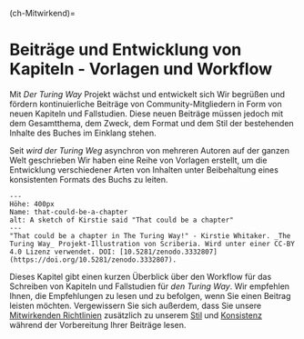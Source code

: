 (ch-Mitwirkend)=
# Beiträge und Entwicklung von Kapiteln - Vorlagen und Workflow

Mit _Der Turing Way_ Projekt wächst und entwickelt sich Wir begrüßen und fördern kontinuierliche Beiträge von Community-Mitgliedern in Form von neuen Kapiteln und Fallstudien. Diese neuen Beiträge müssen jedoch mit dem Gesamtthema, dem Zweck, dem Format und dem Stil der bestehenden Inhalte des Buches im Einklang stehen.

Seit _wird der Turing Weg_ asynchron von mehreren Autoren auf der ganzen Welt geschrieben Wir haben eine Reihe von Vorlagen erstellt, um die Entwicklung verschiedener Arten von Inhalten unter Beibehaltung eines konsistenten Formats des Buchs zu leiten.

```{figure} ../figures/that-could-be-a-chapter.jpg
---
Höhe: 400px
Name: that-could-be-a-chapter
alt: A sketch of Kirstie said "That could be a chapter"
---
"That could be a chapter in The Turing Way!" - Kirstie Whitaker. _The Turing Way_ Projekt-Illustration von Scriberia. Wird unter einer CC-BY 4.0 Lizenz verwendet. DOI: [10.5281/zenodo.3332807](https://doi.org/10.5281/zenodo.3332807).
```

Dieses Kapitel gibt einen kurzen Überblick über den Workflow für das Schreiben von Kapiteln und Fallstudien für _den Turing Way_. Wir empfehlen Ihnen, die Empfehlungen zu lesen und zu befolgen, wenn Sie einen Beitrag leisten möchten. Vergewissern Sie sich außerdem, dass Sie unsere [Mitwirkenden Richtlinien](https://github.com/alan-turing-institute/the-turing-way/blob/main/CONTRIBUTING.md) zusätzlich zu unserem [Stil](https://the-turing-way.netlify.app/community-handbook/style.html) und [Konsistenz](https://the-turing-way.netlify.app/community-handbook/consistency.html) während der Vorbereitung Ihrer Beiträge lesen.
